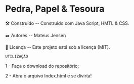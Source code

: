 # Pedra, Papel & Tesoura

🛠️ Construído -- Construido com Java Script, HMTL & CSS.

✒️ Autores -- Mateus Jensen

📄 Licença -- Este projeto está sob a licença (MIT).

    UTILIZAÇÃO
    
1 - Faça o download do repositório;

2 - Abra o arquivo Index.html e se divirta!
